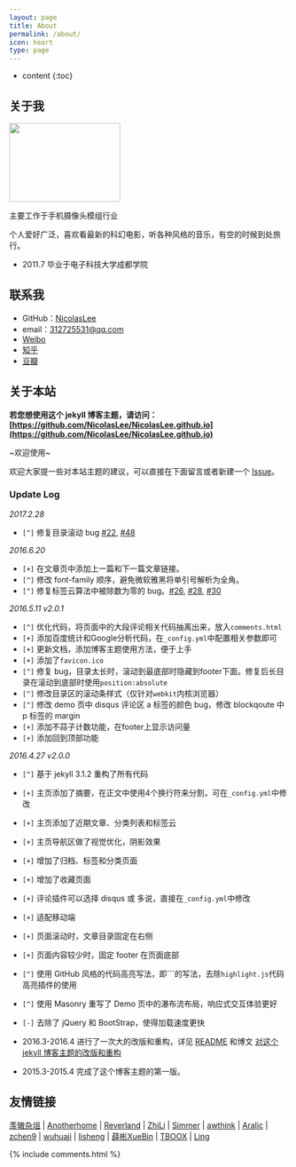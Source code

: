 ```yaml
---
layout: page
title: About
permalink: /about/
icon: heart
type: page
---
```


* content
{:toc}

## 关于我

<image src="https://raw.githubusercontent.com/NicolasLee/nicolaslee.github.io/master/pictures/李舜生.jpeg" style="border: 0;height: 142px;width: 200px;overflow: hidden;" frameBorder="0"></image>

主要工作于手机摄像头模组行业

个人爱好广泛，喜欢看最新的科幻电影，听各种风格的音乐，有空的时候到处旅行。

* 2011.7 毕业于电子科技大学成都学院

## 联系我

* GitHub：[NicolasLee](https://github.com/NicolasLee)
* email：312725531@qq.com
* [Weibo](https://www.weibo.com/devilthelover)
* [知乎](https://www.zhihu.com/people/NicolasGrey)
* [豆瓣](https://www.douban.com/people/nicolaslee0311/)

## 关于本站

**若您想使用这个 jekyll 博客主题，请访问：[https://github.com/NicolasLee/NicolasLee.github.io](https://github.com/NicolasLee/NicolasLee.github.io)**

~欢迎使用~

欢迎大家提一些对本站主题的建议，可以直接在下面留言或者新建一个 [Issue](https://github.com/NicolasLee/NicolasLee.github.io/issues)。

### Update Log

*2017.2.28*

- `[^]` 修复目录滚动 bug [#22](https://github.com/NicolasLee/NicolasLee.github.io/issues/22), [#48](https://github.com/NicolasLee/NicolasLee.github.io/issues/48)

*2016.6.20*

* `[+]` 在文章页中添加上一篇和下一篇文章链接。
* `[^]` 修改 font-family 顺序，避免微软雅黑将单引号解析为全角。
* `[^]` 修复标签云算法中被除数为零的 bug。[#26](https://github.com/NicolasLee/NicolasLee.github.io/issues/26), [#28](https://github.com/NicolasLee/NicolasLee.github.io/issues/28), [#30](https://github.com/NicolasLee/NicolasLee.github.io/issues/30)

*2016.5.11 v2.0.1*

* `[^]` 优化代码，将页面中的大段评论相关代码抽离出来，放入`comments.html`
* `[+]` 添加百度统计和Google分析代码，在`_config.yml`中配置相关参数即可
* `[+]` 更新文档，添加博客主题使用方法，便于上手
* `[+]` 添加了`favicon.ico`
* `[^]` 修复 bug，目录太长时，滚动到最底部时隐藏到footer下面。修复后长目录在滚动到底部时使用`position:absolute`
* `[^]` 修改目录区的滚动条样式（仅针对`webkit`内核浏览器）
* `[^]` 修改 demo 页中 disqus 评论区 a 标签的颜色 bug，修改 blockqoute 中 p 标签的 margin
* `[+]` 添加不蒜子计数功能，在footer上显示访问量
* `[+]` 添加回到顶部功能

*2016.4.27 v2.0.0*

* `[^]` 基于 jekyll 3.1.2 重构了所有代码
* `[+]` 主页添加了摘要，在正文中使用4个换行符来分割，可在`_config.yml`中修改
* `[+]` 主页添加了近期文章、分类列表和标签云
* `[+]` 主页导航区做了视觉优化，阴影效果
* `[+]` 增加了归档、标签和分类页面
* `[+]` 增加了收藏页面
* `[+]` 评论插件可以选择 disqus 或 多说，直接在`_config.yml`中修改
* `[+]` 适配移动端
* `[+]` 页面滚动时，文章目录固定在右侧
* `[+]` 页面内容较少时，固定 footer 在页面底部
* `[^]` 使用 GitHub 风格的代码高亮写法，即\`\`\`的写法，去除`highlight.js`代码高亮插件的使用
* `[^]` 使用 Masonry 重写了 Demo 页中的瀑布流布局，响应式交互体验更好
* `[-]` 去除了 jQuery 和 BootStrap，使得加载速度更快

* 2016.3-2016.4 进行了一次大的改版和重构，详见 [README](https://github.com/NicolasLee/NicolasLee.github.io/blob/master/README.md) 和博文 [对这个 jekyll 博客主题的改版和重构](http://gaohaoyang.github.io/2016/03/12/jekyll-theme-version-2.0/)
* 2015.3-2015.4 完成了这个博客主题的第一版。

## 友情链接

[羡辙杂俎](http://zhangwenli.com/blog) \| [Anotherhome](https://www.anotherhome.net) \| [Reverland](http://reverland.org/) \| [ZhiLi](http://lizhipower.github.io/) \| [Simmer](http://simmer-jun.github.io/) \| [awthink](http://awthink.net/) \| [Aralic](http://aralic.github.io/) \| [zchen9](http://www.chen9.info/) \| [wuhuaji](http://wuhuaji.me/) \| [lisheng](http://www.lishengcn.cn/) \| [薛彬XueBin](http://axuebin.com/blog/) \| [TBOOX](http://www.tboox.org/cn/) \|  [Ling](http://linglinyp.com/)

<html>
{% include comments.html %}
</html>
